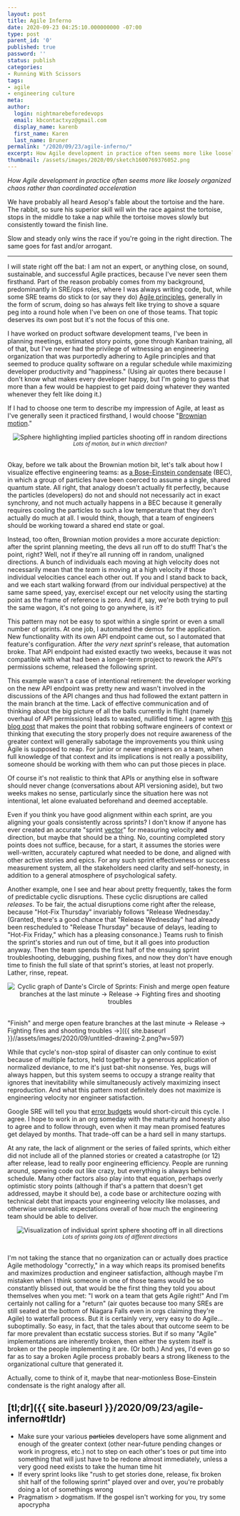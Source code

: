 ```yaml
---
layout: post
title: Agile Inferno
date: 2020-09-23 04:25:10.000000000 -07:00
type: post
parent_id: '0'
published: true
password: ''
status: publish
categories:
- Running With Scissors
tags:
- agile
- engineering culture
meta:
author:
  login: nightmarebeforedevops
  email: kbcontactxyz@gmail.com
  display_name: karenb
  first_name: Karen
  last_name: Bruner
permalink: "/2020/09/23/agile-inferno/"
excerpt: How Agile development in practice often seems more like loosely organized chaos rather than coordinated acceleration
thumbnail: /assets/images/2020/09/sketch1600769376052.png
---
```


_How Agile development in practice often seems more like_ _loosely organized chaos rather than coordinated acceleration_

We have probably all heard Aesop's fable about the tortoise and the hare. The rabbit, so sure his superior skill will win the race against the tortoise, stops in the middle to take a nap while the tortoise moves slowly but consistently toward the finish line.

Slow and steady only wins the race if you're going in the right direction. The same goes for fast and/or arrogant.

* * *

I will state right off the bat: I am not an expert, or anything close, on sound, sustainable, and successful Agile practices, because I've never seen them firsthand. Part of the reason probably comes from my background, predominantly in SRE/ops roles, where I was always writing code, but, while some SRE teams do stick to (or say they do) [Agile principles](https://www.agilealliance.org/agile101/12-principles-behind-the-agile-manifesto/), generally in the form of scrum, doing so has always felt like trying to shove a square peg into a round hole when I've been on one of those teams. That topic deserves its own post but it's not the focus of this one.

I have worked on product software development teams, I've been in planning meetings, estimated story points, gone through Kanban training, all of that, but I've never had the privilege of witnessing an engineering organization that was purportedly adhering to Agile principles and that seemed to produce quality software on a regular schedule while maximizing developer productivity and "happiness." (Using air quotes there because I don't know what makes every developer happy, but I'm going to guess that more than a few would be happiest to get paid doing whatever they wanted whenever they felt like doing it.)

If I had to choose one term to describe my impression of Agile, at least as I've generally seen it practiced firsthand, I would choose "[Brownian motion](https://en.wikipedia.org/wiki/Brownian_motion)."

<div align="center">
<img
src="{{ site.baseurl }}/assets/images/2020/09/2fd904f6-b980-4062-bd2b-71908c0a774b-01.jpeg"
alt="Sphere highlighting implied particles shooting off in random directions">
<br>
<i><small>
Lots of motion, but in which direction?
</small></i>
</div>
<br>

Okay, before we talk about the Brownian motion bit, let's talk about how I visualize effective engineering teams: as [a Bose-Einstein condensate](https://en.wikipedia.org/wiki/Bose%E2%80%93Einstein_condensate) (BEC), in which a group of particles have been coerced to assume a single, shared quantum state. All right, that analogy doesn't actually fit perfectly, because the particles (developers) do not and should not necessarily act in exact synchrony, and not much actually happens in a BEC because it generally requires cooling the particles to such a low temperature that they don't actually do much at all. I would think, though, that a team of engineers should be working toward a shared end state or goal.

Instead, too often, Brownian motion provides a more accurate depiction: after the sprint planning meeting, the devs all run off to do stuff! That's the point, right? Well, not if they're all running off in random, unaligned directions. A bunch of individuals each moving at high velocity does not necessarily mean that the _team_ is moving at a high velocity if those individual velocities cancel each other out. If you and I stand back to back, and we each start walking forward (from our individual perspective) at the same same speed, yay, exercise! except our net velocity using the starting point as the frame of reference is zero. And if, say, we're both trying to pull the same wagon, it's not going to go anywhere, is it?

This pattern may not be easy to spot within a single sprint or even a small number of sprints. At one job, I automated the demos for the application. New functionality with its own API endpoint came out, so I automated that feature's configuration. After _the very next sprint_'s release, that automation broke. That API endpoint had existed exactly two weeks, because it was not compatible with what had been a longer-term project to rework the API's permissions scheme, released the following sprint.

This example wasn't a case of intentional retirement: the developer working on the new API endpoint was pretty new and wasn't involved in the discussions of the API changes and thus had followed the extant pattern in the main branch at the time. Lack of effective communication and of thinking about the big picture of all the balls currently in flight (namely overhaul of API permissions) leads to wasted, nullified time. I agree with [this blog post](https://charleslambdin.wordpress.com/2020/02/18/red-and-blue-work-agile-as-skeuomorphism/) that makes the point that robbing software engineers of context or thinking that executing the story properly does not require awareness of the greater context will generally sabotage the improvements you think using Agile is supposed to reap. For junior or newer engineers on a team, when full knowledge of that context and its implications is not really a possibility, someone should be working with them who can put those pieces in place.

Of course it's not realistic to think that APIs or anything else in software should never change (conversations about API versioning aside), but two weeks makes no sense, particularly since the situation here was not intentional, let alone evaluated beforehand and deemed acceptable.

Even if you think you have good alignment within each sprint, are you aligning your goals consistently across sprints? I don't know if anyone has ever created an accurate "sprint [vector](https://en.wikipedia.org/wiki/Euclidean_vector)" for measuring velocity **and** direction, but maybe that should be a thing. No, counting completed story points does not suffice, because, for a start, it assumes the stories were well-written, accurately captured what needed to be done, and aligned with other active stories and epics. For any such sprint effectiveness or success measurement system, all the stakeholders need clarity and self-honesty, in addition to a general atmosphere of psychological safety.

Another example, one I see and hear about pretty frequently, takes the form of predictable cyclic disruptions. These cyclic disruptions are called _releases_. To be fair, the actual disruptions come right after the release, because "Hot-Fix Thursday" invariably follows "Release Wednesday." (Granted, there's a good chance that "Release Wednesday" had already been rescheduled to "Release Thursday" because of delays, leading to "Hot-Fix Friday," which has a pleasing consonance.) Teams rush to finish the sprint's stories and run out of time, but it all goes into production anyway. Then the team spends the first half of the ensuing sprint troubleshooting, debugging, pushing fixes, and now they don't have enough time to finish the full slate of that sprint's stories, at least not properly. Lather, rinse, repeat.

<div align="center">
<img
src="{{ site.baseurl }}/assets/images/2020/09/untitled-drawing-2.png"
alt="Cyclic graph of Dante's Circle of Sprints: Finish and merge open feature branches at the last minute -> Release -> Fighting fires and shooting troubles">
</div>
<br>

"Finish" and merge open feature branches at the last minute -> Release -> Fighting fires and shooting troubles ->]({{ site.baseurl }}//assets/images/2020/09/untitled-drawing-2.png?w=597)

While that cycle's non-stop spiral of disaster can only continue to exist because of multiple factors, held together by a generous application of normalized deviance, to me it's just bat-shit nonsense. Yes, bugs will always happen, but this system seems to occupy a strange reality that ignores that inevitability while simultaneously actively maximizing insect reproduction. And what this pattern most definitely does not maximize is engineering velocity nor engineer satisfaction.

Google SRE will tell you that [error budgets](https://landing.google.com/sre/workbook/chapters/alerting-on-slos/#low-traffic-services-and-error-budget-alerting) would short-circuit this cycle. I agree. I hope to work in an org someday with the maturity and honesty also to agree and to follow through, even when it may mean promised features get delayed by months. That trade-off can be a hard sell in many startups.

At any rate, the lack of alignment or the series of failed sprints, which either did not include all of the planned stories or created a catastrophe (or 12) after release, lead to really poor engineering efficiency. People are running around, spewing code out like crazy, but everything is always behind schedule. Many other factors also play into that equation, perhaps overly optimistic story points (although if that's a pattern that doesn't get addressed, maybe it should be), a code base or architecture oozing with technical debt that impacts your engineering velocity like molasses, and otherwise unrealistic expectations overall of how much the engineering team should be able to deliver.

<div align="center">
<img
src="{{ site.baseurl }}/assets/images/2020/09/sketch1600769376052.png"
alt="Visualization of individual sprint sphere shooting off in all directions">
<br>
<i><small>
Lots of sprints going lots of different directions
</small></i>
</div>
<br>


I'm not taking the stance that no organization can or actually does practice Agile methodology "correctly," in a way which reaps its promised benefits and maximizes production and engineer satisfaction, although maybe I'm mistaken when I think someone in one of those teams would be so constantly blissed out, that would be the first thing they told you about themselves when you met: "I work on a team that gets Agile right!" And I'm certainly not calling for a "return" (air quotes because too many SREs are still seated at the bottom of Niagara Falls even in orgs claiming they're Agile) to waterfall process. But it is certainly very, very easy to do Agile... suboptimally. So easy, in fact, that the tales about that outcome seem to be far more prevalent than ecstatic success stories. But if so many "Agile" implementations are inherently broken, then either the system itself is broken or the people implementing it are. (Or both.) And yes, I'd even go so far as to say a broken Agile process probably bears a strong likeness to the organizational culture that generated it.

Actually, come to think of it, maybe that near-motionless Bose-Einstein condensate is the right analogy after all.

## [tl;dr]({{ site.baseurl }}/2020/09/23/agile-inferno#tldr)

* Make sure your various ~~particles~~ developers have some alignment and enough of the greater context (other near-future pending changes or work in progress, etc.) not to step on each other's toes or put time into something that will just have to be redone almost immediately, unless a very good need exists to take the human time hit
* If every sprint looks like "rush to get stories done, release, fix broken shit half of the following sprint" played over and over, you're probably doing a lot of somethings wrong
* Pragmatism \> dogmatism. If the gospel isn't working for you, try some apocrypha

